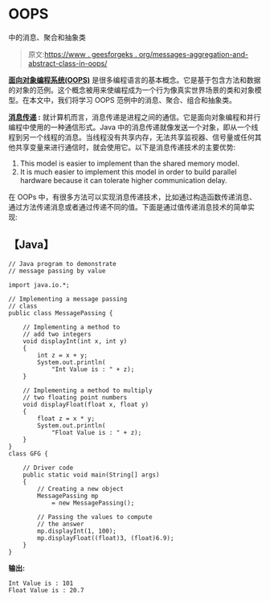 # OOPS

中的消息、聚合和抽象类

> 原文:[https://www . geesforgeks . org/messages-aggregation-and-abstract-class-in-oops/](https://www.geeksforgeeks.org/messages-aggregation-and-abstract-classes-in-oops/)

[**面向对象编程系统(OOPS)**](https://www.geeksforgeeks.org/object-oriented-programming-oops-concept-in-java/?ref=rp) 是很多编程语言的基本概念。它是基于包含方法和数据的对象的范例。这个概念被用来使编程成为一个行为像真实世界场景的类和对象模型。在本文中，我们将学习 OOPS 范例中的消息、聚合、组合和抽象类。

**[消息传递](https://www.geeksforgeeks.org/message-passing-in-java/) :** 就计算机而言，消息传递是进程之间的通信。它是面向对象编程和并行编程中使用的一种通信形式。Java 中的消息传递就像发送一个对象，即从一个线程到另一个线程的消息。当线程没有共享内存，无法共享监视器、信号量或任何其他共享变量来进行通信时，就会使用它。以下是消息传递技术的主要优势:

1.  This model is easier to implement than the shared memory model.
2.  It is much easier to implement this model in order to build parallel hardware because it can tolerate higher communication delay.

在 OOPs 中，有很多方法可以实现消息传递技术，比如通过构造函数传递消息、通过方法传递消息或者通过传递不同的值。下面是通过值传递消息技术的简单实现:

## 【Java】

```
// Java program to demonstrate
// message passing by value

import java.io.*;

// Implementing a message passing
// class
public class MessagePassing {

    // Implementing a method to
    // add two integers
    void displayInt(int x, int y)
    {
        int z = x + y;
        System.out.println(
            "Int Value is : " + z);
    }

    // Implementing a method to multiply
    // two floating point numbers
    void displayFloat(float x, float y)
    {
        float z = x * y;
        System.out.println(
            "Float Value is : " + z);
    }
}
class GFG {

    // Driver code
    public static void main(String[] args)
    {
        // Creating a new object
        MessagePassing mp
            = new MessagePassing();

        // Passing the values to compute
        // the answer
        mp.displayInt(1, 100);
        mp.displayFloat((float)3, (float)6.9);
    }
}
```

**输出:**

```
Int Value is : 101
Float Value is : 20.7

```